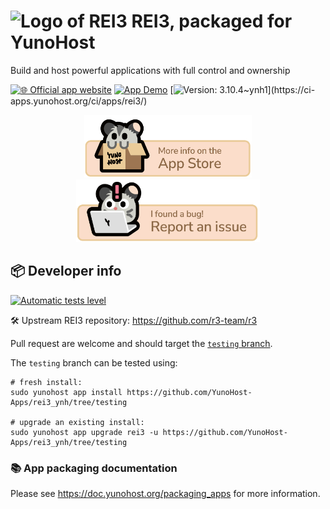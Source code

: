 <!--
N.B.: This README was automatically generated by <https://github.com/YunoHost/apps_tools/blob/main/readme_generator>
It shall NOT be edited by hand.
-->

<h1>
  <img src="https://raw.githubusercontent.com/YunoHost/apps/main/logos/rei3.png" width="32px" alt="Logo of REI3">
  REI3, packaged for YunoHost
</h1>

Build and host powerful applications with full control and ownership

[![🌐 Official app website](https://img.shields.io/badge/Official_app_website-darkgreen?style=for-the-badge)](https://rei3.de/)
[![App Demo](https://img.shields.io/badge/App_Demo-blue?style=for-the-badge)](https://demo.rei3.de/#/home)
[![Version: 3.10.4~ynh1](https://img.shields.io/badge/Version-3.10.4~ynh1-rgba(0,150,0,1)?style=for-the-badge)](https://ci-apps.yunohost.org/ci/apps/rei3/)

<div align="center">
<a href="https://apps.yunohost.org/app/rei3"><img height="100px" src="https://github.com/YunoHost/yunohost-artwork/raw/refs/heads/main/badges/neopossum-badges/badge_more_info_on_the_appstore.svg"/></a>
<a href="https://github.com/YunoHost-Apps/rei3_ynh/issues"><img height="100px" src="https://github.com/YunoHost/yunohost-artwork/raw/refs/heads/main/badges/neopossum-badges/badge_report_an_issue.svg"/></a>
</div>

## 📦 Developer info

[![Automatic tests level](https://apps.yunohost.org/badge/cilevel/rei3)](https://ci-apps.yunohost.org/ci/apps/rei3/)

🛠️ Upstream REI3 repository: <https://github.com/r3-team/r3>

Pull request are welcome and should target the [`testing` branch](https://github.com/YunoHost-Apps/rei3_ynh/tree/testing).

The `testing` branch can be tested using:
```
# fresh install:
sudo yunohost app install https://github.com/YunoHost-Apps/rei3_ynh/tree/testing

# upgrade an existing install:
sudo yunohost app upgrade rei3 -u https://github.com/YunoHost-Apps/rei3_ynh/tree/testing
```

### 📚 App packaging documentation

Please see <https://doc.yunohost.org/packaging_apps> for more information.